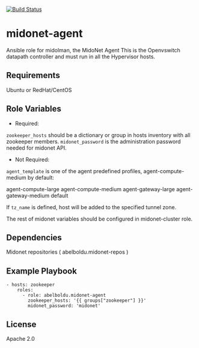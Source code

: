 [![Build Status](https://travis-ci.org/abelboldu/ansible-midonet-agent.svg?branch=master)](https://travis-ci.org/abelboldu/ansible-midonet-agent)


midonet-agent
=============

Ansible role for midolman, the MidoNet Agent
This is the Openvswitch datapath controller and must run in all the Hypervisor hosts.

Requirements
------------

Ubuntu or RedHat/CentOS

Role Variables
--------------

* Required:

`zookeeper_hosts` should be a dictionary or group in hosts inventory with all zookeeper members.
`midonet_password` is the administration password needed for midonet API.

* Not Required:

`agent_template` is one of the agent predefined profiles, agent-compute-medium by default:

agent-compute-large
agent-compute-medium
agent-gateway-large
agent-gateway-medium
default

If `tz_name` is defined, host will be added to the specified tunnel zone.

The rest of midonet variables should be configured in midonet-cluster role.

Dependencies
------------

Midonet repositories ( abelboldu.midonet-repos )


Example Playbook
----------------

```
- hosts: zookeeper
    roles:
      - role: abelboldu.midonet-agent
        zookeeper_hosts: '{{ groups["zookeeper"] }}'
        midonet_password: 'midonet'
```



License
-------

Apache 2.0


